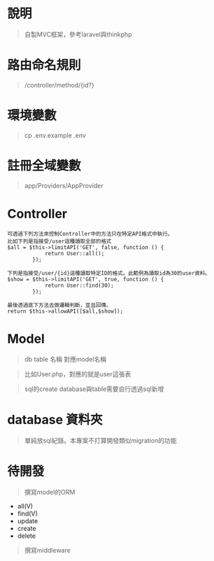 # 說明
> 自製MVC框架，參考laravel與thinkphp

# 路由命名規則
> /controller/method/{id?}

# 環境變數
> cp .env.example .env

# 註冊全域變數
> app/Providers/AppProvider

# Controller
```
可透過下列方法來控制Controller中的方法只在特定API格式中執行。
比如下列是指接受/user這種讀取全部的格式
$all = $this->limitAPI('GET', false, function () {
            return User::all();
        });

下列是指接受/user/{id}這種讀取特定ID的格式。此範例為讀取id為30的user資料。
$show = $this->limitAPI('GET', true, function () {
            return User::find(30);
        });     

最後透過底下方法去做邏輯判斷，並且回傳。
return $this->allowAPI([$all,$show]);        
```

# Model
> db table 名稱 對應model名稱

> 比如User.php，對應的就是user這張表

> sql的create database與table需要自行透過sql新增

# database 資料夾
> 單純放sql紀錄。本專案不打算開發類似migration的功能

# 待開發
> 撰寫model的ORM

* all(V)
* find(V)
* update
* create
* delete

> 撰寫middleware
